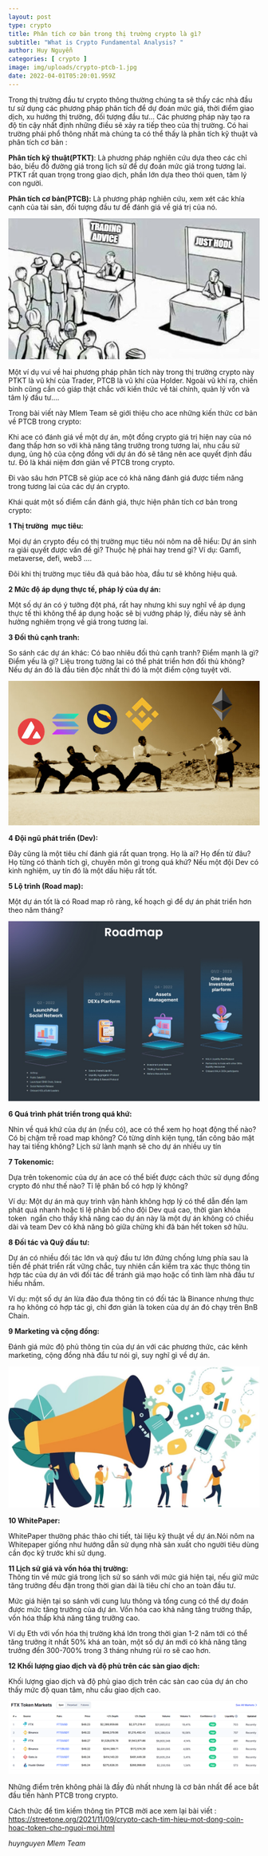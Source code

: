 ```yaml
---
layout: post
type: crypto
title: Phân tích cơ bản trong thị trường crypto là gì?
subtitle: "What is Crypto Fundamental Analysis? "
author: Huy Nguyễn
categories: [ crypto ]
image: img/uploads/crypto-ptcb-1.jpg
date: 2022-04-01T05:20:01.959Z
---
```

<!--StartFragment-->

Trong thị trường đầu tư crypto thông thường chúng ta sẽ thấy các nhà đầu tư sử dụng các phương pháp phân tích để dự đoán mức giá, thời điểm giao dịch, xu hướng thị trường, đối tượng đầu tư… Các phương pháp này tạo ra độ tin cậy nhất định những điều sẽ xảy ra tiếp theo của thị trường. Có hai trường phái phổ thông nhất mà chúng ta có thể thấy là phân tích kỹ thuật và phân tích cơ bản :

**Phân tích kỹ thuật(PTKT)**: Là phương pháp nghiên cứu dựa theo các chỉ báo, biểu đồ đường giá trong lịch sử để dự đoán mức giá trong tương lai. PTKT rất quan trọng trong giao dịch, phần lớn dựa theo thói quen, tâm lý con người.

**Phân tích cơ bản(PTCB):** Là phương pháp nghiên cứu, xem xét các khía cạnh của tài sản, đối tượng đầu tư để đánh giá về giá trị của nó.

![](/img/uploads/crypto-ptcb-2.jpg)

Một ví dụ vui về hai phương pháp phân tích này trong thị trường crypto này PTKT là vũ khí của Trader, PTCB là vũ khí của Holder. Ngoài vũ khí ra, chiến binh cũng cần có giáp thật chắc với kiến thức về tài chính, quản lý vốn và tâm lý đầu tư….

Trong bài viết này Mlem Team sẽ giới thiệu cho ace những kiến thức cơ bản về PTCB trong crypto:

Khi ace có đánh giá về một dự án, một đồng crypto giá trị hiện nay của nó đang thấp hơn so với khả năng tăng trưởng trong tương lai, nhu cầu sử dụng, ủng hộ của cộng đồng với dự án đó sẽ tăng nên ace quyết định đầu tư. Đó là khái niệm đơn giản về PTCB trong crypto.

Đi vào sâu hơn PTCB sẽ giúp ace có khả năng đánh giá được tiềm năng trong tương lai của các dự án crypto.

Khái quát một số điểm cần đánh giá, thực hiện phân tích cơ bản trong crypto:

**1 Thị trường  mục tiêu:**

Mọi dự án crypto đều có thị trường mục tiêu nói nôm na dễ hiểu: Dự án sinh ra giải quyết được vấn đề gì? Thuộc hệ phái hay trend gì? Ví dụ: Gamfi, metaverse, defi, web3 ….

Đôi khi thị trường mục tiêu đã quá bão hòa, đầu tư sẽ không hiệu quả.

**2 Mức độ áp dụng thực tế, pháp lý của dự án:**

Một số dự án có ý tưởng đột phá, rất hay nhưng khi suy nghĩ về áp dụng thực tế thì không thể áp dụng hoặc sẽ bị vướng pháp lý, điều này sẽ ảnh hưởng nghiêm trọng về giá trong tương lai.

**3 Đối thủ cạnh tranh:**

So sánh các dự án khác: Có bao nhiêu đối thủ cạnh tranh? Điểm mạnh là gì? Điểm yếu là gì? Liệu trong tường lai có thể phát triển hơn đối thủ không? Nếu dự án đó là đầu tiên độc nhất thì đó là một điểm cộng tuyệt vời.

![](/img/uploads/crypto-ptcb-3.jpg)

**4 Đội ngũ phát triển (Dev):**

Đây cũng là một tiêu chí đánh giá rất quan trọng. Họ là ai? Họ đến từ đâu? Họ từng có thành tích gì, chuyên môn gì trong quá khứ? Nếu một đội Dev có kinh nghiệm, uy tín đó là một dấu hiệu rất tốt.

**5 Lộ trình (Road map):**

Một dự án tốt là có Road map rõ ràng, kế hoạch gì để dự án phát triển hơn theo năm tháng? 

![](/img/uploads/crypto-ptcb-4.jpg)

**6 Quá trình phát triển trong quá khứ:**

Nhìn về quá khứ của dự án (nếu có), ace có thể xem họ hoạt động thế nào? Có bị chậm trễ road map không? Có từng dính kiện tụng, tấn công bảo mật hay tai tiếng không? Lịch sử lành mạnh sẽ cho dự án nhiều uy tín

**7 Tokenomic:**

Dựa trên tokenomic của dự án ace có thể biết được cách thức sử dụng đồng crypto đó như thế nào? Tỉ lệ phân bổ có hợp lý không? 

Ví dụ: Một dự án mà quy trình vận hành không hợp lý có thể dẫn đến lạm phát quá nhanh hoặc tỉ lệ phân bố cho đội Dev quá cao, thời gian khóa token  ngắn cho thấy khả năng cao dự án này là một dự án không có chiều dài và team Dev có khả năng bỏ giữa chừng khi đã bán hết token sở hữu.

**8 Đối tác và Quỹ đầu tư:**

Dự án có nhiều đối tác lớn và quỹ đầu tư lớn đứng chống lưng phía sau là tiền đề phát triển rất vững chắc, tuy nhiên cần kiểm tra xác thực thông tin hợp tác của dự án với đối tác để tránh giả mạo hoặc cố tình làm nhà đầu tư hiểu nhầm.

Ví dụ: một số dự án lừa đảo đưa thông tin có đối tác là Binance nhưng thực ra họ không có hợp tác gì, chỉ đơn giản là token của dự án đó chạy trên BnB Chain.

**9 Marketing và cộng đồng:**

Đánh giá mức độ phủ thông tin của dự án với các phương thức, các kênh marketing, cộng đồng nhà đầu tư nói gì, suy nghĩ gì về dự án.

![](/img/uploads/crypto-ptcb-5.jpg)

**10 WhitePaper:**

WhitePaper thường phác thảo chi tiết, tài liệu kỹ thuật về dự án.Nói nôm na Whitepaper giống như hướng dẫn sử dụng nhà sản xuất cho người tiêu dùng cần đọc kỹ trước khi sử dụng.

**11 Lịch sử giá và vốn hóa thị trường:**\
Thông tin về mức giá trong lịch sử so sánh với mức giá hiện tại, nếu giữ mức tăng trưởng đều đặn trong thời gian dài là tiêu chí cho an toàn đầu tư.

Mức giá hiện tại so sánh với cung lưu thông và tổng cung có thể dự đoán được mức tăng trưởng của dự án. Vốn hóa cao khả năng tăng trưởng thấp, vốn hóa thấp khả năng tăng trưởng cao.

Ví dụ Eth với vốn hóa thị trường khá lớn trong thời gian 1-2 năm tới có thể tăng trưởng ít nhất 50% khá an toàn, một số dự án mới có khả năng tăng trưởng đến 300-700% trong 3 tháng nhưng rủi ro sẽ cao hơn.

**12 Khối lượng giao dịch và độ phủ trên các sàn giao dịch:**

Khối lượng giao dịch và độ phủ giao dịch trên các sàn cao của dự án cho thấy mức độ quan tâm, nhu cầu giao dịch cao.

![](/img/uploads/crypto-ptcb-6.jpg)

Những điểm trên không phải là đầy đủ nhất nhưng là cơ bản nhất để ace bắt đầu tiến hành PTCB trong crypto.

Cách thức để tìm kiếm thông tin PTCB mời ace xem lại bài viết : <https://streetone.org/2021/11/09/crypto-cach-tim-hieu-mot-dong-coin-hoac-token-cho-nguoi-moi.html>

*huynguyen Mlem Team*

<!--EndFragment-->
